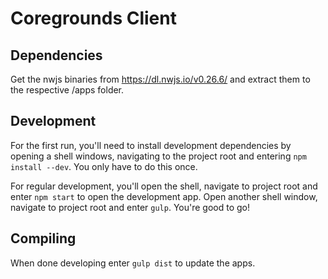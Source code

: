 # Coregrounds Client #

## Dependencies

Get the nwjs binaries from https://dl.nwjs.io/v0.26.6/ and extract them to the respective /apps folder.

## Development ##

For the first run, you'll need to install development dependencies by opening a shell windows, navigating to the project root and entering `npm install --dev`. You only have to do this once.

For regular development, you'll open the shell, navigate to project root and enter `npm start` to open the development app. Open another shell window, navigate to project root and enter `gulp`. You're good to go!

## Compiling ##

When done developing enter `gulp dist` to update the apps.
